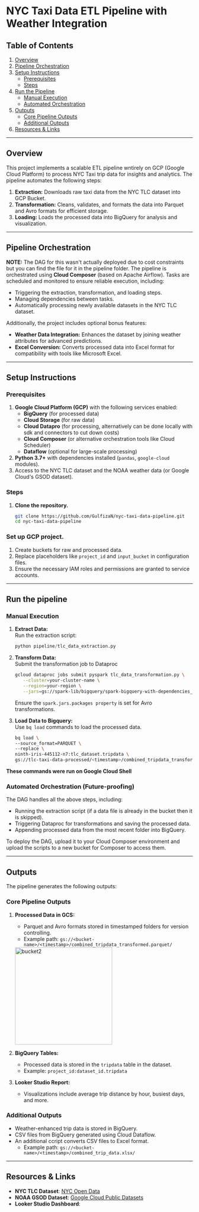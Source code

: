 # NYC Taxi Data ETL Pipeline with Weather Integration

## Table of Contents
1. [Overview](#overview)
2. [Pipeline Orchestration](#pipeline-orchestration)
3. [Setup Instructions](#setup-instructions)
   - [Prerequisites](#prerequisites)
   - [Steps](#steps)
4. [Run the Pipeline](#run-the-pipeline)
   - [Manual Execution](#manual-execution)
   - [Automated Orchestration](#automated-orchestration-future-proofing)
5. [Outputs](#outputs)
   - [Core Pipeline Outputs](#core-pipeline-outputs)
   - [Additional Outputs](#additional-outputs)
6. [Resources & Links](#resources--links)

---

## Overview
This project implements a scalable ETL pipeline wntirely on GCP (Google Cloud Platform) to process NYC Taxi trip data for insights and analytics. The pipeline automates the following steps:
1. **Extraction:** Downloads raw taxi data from the NYC TLC dataset into GCP Bucket.
2. **Transformation:** Cleans, validates, and formats the data into Parquet and Avro formats for efficient storage.
3. **Loading:** Loads the processed data into BigQuery for analysis and visualization.

---

## Pipeline Orchestration
**NOTE:** The DAG for this wasn't actually deployed due to cost constraints but you can find the file for it in the pipeline folder. 
The pipeline is orchestrated using **Cloud Composer** (based on Apache Airflow). Tasks are scheduled and monitored to ensure reliable execution, including:
- Triggering the extraction, transformation, and loading steps.
- Managing dependencies between tasks.
- Automatically processing newly available datasets in the NYC TLC dataset.

Additionally, the project includes optional bonus features:
- **Weather Data Integration:** Enhances the dataset by joining weather attributes for advanced predictions.
- **Excel Conversion:** Converts processed data into Excel format for compatibility with tools like Microsoft Excel.

---

## Setup Instructions

### Prerequisites
1. **Google Cloud Platform (GCP)** with the following services enabled:
   - **BigQuery** (for processed data)
   - **Cloud Storage** (for raw data)
   - **Cloud Datapro** (for processing, alternatively can be done locally with sdk and connectors to cut down costs)
   - **Cloud Composer** (or alternative orchestration tools like Cloud Scheduler)
   - **Dataflow** (optional for large-scale processing)
2. **Python 3.7+** with dependencies installed (`pandas`, `google-cloud` modules).
3. Access to the NYC TLC dataset and the NOAA weather data (or Google Cloud's GSOD dataset).

### Steps
1. **Clone the repository.**
   ```bash
   git clone https://github.com/GulfizaN/nyc-taxi-data-pipeline.git
   cd nyc-taxi-data-pipeline

### Set up GCP project.

1. Create buckets for raw and processed data. 
2. Replace placeholders like `project_id` and `input_bucket` in configuration files.
3. Ensure the necessary IAM roles and permissions are granted to service accounts.

---

## Run the pipeline
### Manual Execution
1. **Extract Data:**  
   Run the extraction script:
   ```python
   python pipeline/tlc_data_extraction.py

2. **Transform Data:**  
   Submit the transformation job to Dataproc
    ```bash
   gcloud dataproc jobs submit pyspark tlc_data_transformation.py \
       --cluster=your-cluster-name \
       --region=your-region \
       --jars=gs://spark-lib/bigquery/spark-bigquery-with-dependencies_2.12-0.29.0.jar \
     ```
   Ensure the `spark.jars.packages property` is set for Avro transformations.

3. **Load Data to Bigquery:**  
   Use `bq load` commands to load the processed data.
    ```bash
   bq load \
   --source_format=PARQUET \
   --replace \
   ninth-iris-445112-n7:tlc_dataset.tripdata \
   gs://tlc-taxi-data-processed/<timestamp>/combined_tripdata_transformed.parquet/*
     ```
**These commands were run on Google Cloud Shell**

### Automated Orchestration (Future-proofing)
The DAG handles all the above steps, including:
- Running the extraction script (if a data file is already in the bucket then it is skipped).
- Triggering Dataproc for transformations and saving the processed data.
- Appending processed data from the most recent folder into BigQuery.

To deploy the DAG, upload it to your Cloud Composer environment and upload the scripts to a new bucket for Composer to access them.

---

## Outputs
The pipeline generates the following outputs:

### Core Pipeline Outputs
1. **Processed Data in GCS:**
   - Parquet and Avro formats stored in timestamped folders for version controlling.
   - Example path: `gs://<bucket-name>/<timestamp>/combined_tripdata_transformed.parquet/`

   <img width="262" alt="bucket2" src="https://github.com/user-attachments/assets/b45fab36-3203-47be-bc41-3c018fb320d8" />

2. **BigQuery Tables:**
   - Processed data is stored in the `tripdata` table in the dataset.
   - Example: `project_id:dataset_id.tripdata`

3. **Looker Studio Report:**
   - Visualizations include average trip distance by hour, busiest days, and more.

### Additional Outputs
- Weather-enhanced trip data is stored in BigQuery.
- CSV files from BigQuery generated using Cloud Dataflow.
- An additional ccript converts CSV files to Excel format.
   - Example path: `gs://<bucket-name>/<timestamp>/combined_trip_data.xlsx/`

---

## Resources & Links
- **NYC TLC Dataset**: [NYC Open Data](https://www.nyc.gov/site/tlc/about/tlc-trip-record-data.page)
- **NOAA GSOD Dataset**: [Google Cloud Public Datasets](https://console.cloud.google.com/marketplace/product/noaa-public/gsod)
- **Looker Studio Dashboard**: 
